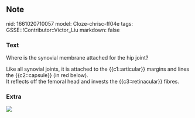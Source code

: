 ## Note
nid: 1661020710057
model: Cloze-chrisc-ff04e
tags: GSSE::!Contributor::Victor_Liu
markdown: false

### Text
Where is the synovial membrane attached for the hip joint?
<div>
  Like all synovial joints, it is attached to the {{c1::articular}}
  margins and lines the {{c2::capsule}} (in red below).
  <div>
    It reflects off the femoral head and invests the
    {{c3::retinacular}} fibres.
  </div>
</div>

### Extra
<div><img src="hip-joint-dysplasia.gif"></div>
